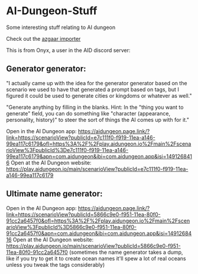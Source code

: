 # AI-Dungeon-Stuff
Some interesting stuff relating to AI dungeon

Check out the [azgaar importer](https://github.com/snipercup/AI-Dungeon-Stuff/tree/main/AzgaarImporter)

This is from Onyx, a user in the AID discord server:
## Generator generator:
"I actually came up with the idea for the generator generator based on the scenario we used to have that generated a prompt based on tags, but I figured it could be used to generate cities or kingdoms or whatever as well."

"Generate anything by filling in the blanks.
Hint: In the "thing you want to generate" field, you can do something like "character (appearance, personality, history)" to steer the sort of things the AI comes up with for it."

Open in the AI Dungeon app: https://aidungeon.page.link/?link=https://scenarioView?publicId=e7c111f0-f919-11ea-a146-99ea117c6179&ofl=https%3A%2F%2Fplay.aidungeon.io%2Fmain%2FscenarioView%3FpublicId%3De7c111f0-f919-11ea-a146-99ea117c6179&apn=com.aidungeon&ibi=com.aidungeon.app&isi=1491268416 Open at the AI Dungeon website: https://play.aidungeon.io/main/scenarioView?publicId=e7c111f0-f919-11ea-a146-99ea117c6179
## Ultimate name generator:
Open in the AI Dungeon app: https://aidungeon.page.link/?link=https://scenarioView?publicId=5866c9e0-f951-11ea-80f0-91cc2a6457f0&ofl=https%3A%2F%2Fplay.aidungeon.io%2Fmain%2FscenarioView%3FpublicId%3D5866c9e0-f951-11ea-80f0-91cc2a6457f0&apn=com.aidungeon&ibi=com.aidungeon.app&isi=1491268416 Open at the AI Dungeon website: https://play.aidungeon.io/main/scenarioView?publicId=5866c9e0-f951-11ea-80f0-91cc2a6457f0
(sometimes the name generator takes a dump, like if you try to get it to create ocean names it'll spew a lot of real oceans unless you tweak the tags considerably)
